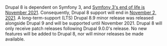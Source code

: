 Drupal 8 is dependent on Symfony 3, and [Symfony 3's end of life is November 2021](https://symfony.com/roadmap/3.4). Consequently, Drupal 8 support will end in [November 2, 2021](https://www.drupal.org/psa-2020-06-24). A long-term-support (LTS) Drupal 8.9 minor release was released alongside Drupal 9 and will be supported until November 2021\. Drupal 8 will only receive patch releases following Drupal 9.0.0's release. No new features will be added to Drupal 8, nor will minor releases be made available.